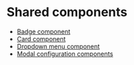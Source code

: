 # Shared components

- [Badge component](badge)
- [Card component](card)
- [Dropdown menu component](dropdown-menu)
- [Modal configuration components](modal)
